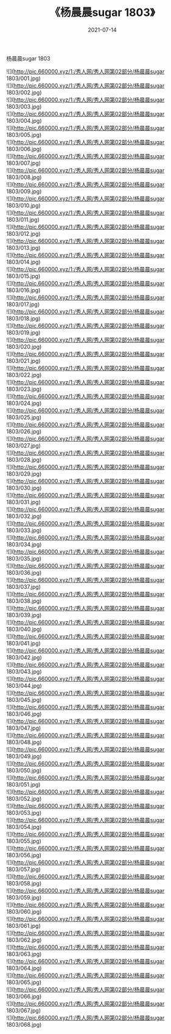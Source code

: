 ﻿---
layout: post
title:  《杨晨晨sugar 1803》
date:   2021-07-14
img: http://pic.660000.xyz/1:/秀人网/秀人网第02部分/杨晨晨sugar 1803/000.jpg
categories: [美女, 清纯, 唯美]
---

杨晨晨sugar 1803

  ![](http://pic.660000.xyz/1:/秀人网/秀人网第02部分/杨晨晨sugar 1803/001.jpg) <br> ![](http://pic.660000.xyz/1:/秀人网/秀人网第02部分/杨晨晨sugar 1803/002.jpg) <br> ![](http://pic.660000.xyz/1:/秀人网/秀人网第02部分/杨晨晨sugar 1803/003.jpg) <br> ![](http://pic.660000.xyz/1:/秀人网/秀人网第02部分/杨晨晨sugar 1803/004.jpg) <br> ![](http://pic.660000.xyz/1:/秀人网/秀人网第02部分/杨晨晨sugar 1803/005.jpg) <br> ![](http://pic.660000.xyz/1:/秀人网/秀人网第02部分/杨晨晨sugar 1803/006.jpg) <br> ![](http://pic.660000.xyz/1:/秀人网/秀人网第02部分/杨晨晨sugar 1803/007.jpg) <br> ![](http://pic.660000.xyz/1:/秀人网/秀人网第02部分/杨晨晨sugar 1803/008.jpg) <br> ![](http://pic.660000.xyz/1:/秀人网/秀人网第02部分/杨晨晨sugar 1803/009.jpg) <br> ![](http://pic.660000.xyz/1:/秀人网/秀人网第02部分/杨晨晨sugar 1803/010.jpg) <br> ![](http://pic.660000.xyz/1:/秀人网/秀人网第02部分/杨晨晨sugar 1803/011.jpg) <br> ![](http://pic.660000.xyz/1:/秀人网/秀人网第02部分/杨晨晨sugar 1803/012.jpg) <br> ![](http://pic.660000.xyz/1:/秀人网/秀人网第02部分/杨晨晨sugar 1803/013.jpg) <br> ![](http://pic.660000.xyz/1:/秀人网/秀人网第02部分/杨晨晨sugar 1803/014.jpg) <br> ![](http://pic.660000.xyz/1:/秀人网/秀人网第02部分/杨晨晨sugar 1803/015.jpg) <br> ![](http://pic.660000.xyz/1:/秀人网/秀人网第02部分/杨晨晨sugar 1803/016.jpg) <br> ![](http://pic.660000.xyz/1:/秀人网/秀人网第02部分/杨晨晨sugar 1803/017.jpg) <br> ![](http://pic.660000.xyz/1:/秀人网/秀人网第02部分/杨晨晨sugar 1803/018.jpg) <br> ![](http://pic.660000.xyz/1:/秀人网/秀人网第02部分/杨晨晨sugar 1803/019.jpg) <br> ![](http://pic.660000.xyz/1:/秀人网/秀人网第02部分/杨晨晨sugar 1803/020.jpg) <br> ![](http://pic.660000.xyz/1:/秀人网/秀人网第02部分/杨晨晨sugar 1803/021.jpg) <br> ![](http://pic.660000.xyz/1:/秀人网/秀人网第02部分/杨晨晨sugar 1803/022.jpg) <br> ![](http://pic.660000.xyz/1:/秀人网/秀人网第02部分/杨晨晨sugar 1803/023.jpg) <br> ![](http://pic.660000.xyz/1:/秀人网/秀人网第02部分/杨晨晨sugar 1803/024.jpg) <br> ![](http://pic.660000.xyz/1:/秀人网/秀人网第02部分/杨晨晨sugar 1803/025.jpg) <br> ![](http://pic.660000.xyz/1:/秀人网/秀人网第02部分/杨晨晨sugar 1803/026.jpg) <br> ![](http://pic.660000.xyz/1:/秀人网/秀人网第02部分/杨晨晨sugar 1803/027.jpg) <br> ![](http://pic.660000.xyz/1:/秀人网/秀人网第02部分/杨晨晨sugar 1803/028.jpg) <br> ![](http://pic.660000.xyz/1:/秀人网/秀人网第02部分/杨晨晨sugar 1803/029.jpg) <br> ![](http://pic.660000.xyz/1:/秀人网/秀人网第02部分/杨晨晨sugar 1803/030.jpg) <br> ![](http://pic.660000.xyz/1:/秀人网/秀人网第02部分/杨晨晨sugar 1803/031.jpg) <br> ![](http://pic.660000.xyz/1:/秀人网/秀人网第02部分/杨晨晨sugar 1803/032.jpg) <br> ![](http://pic.660000.xyz/1:/秀人网/秀人网第02部分/杨晨晨sugar 1803/033.jpg) <br> ![](http://pic.660000.xyz/1:/秀人网/秀人网第02部分/杨晨晨sugar 1803/034.jpg) <br> ![](http://pic.660000.xyz/1:/秀人网/秀人网第02部分/杨晨晨sugar 1803/035.jpg) <br> ![](http://pic.660000.xyz/1:/秀人网/秀人网第02部分/杨晨晨sugar 1803/036.jpg) <br> ![](http://pic.660000.xyz/1:/秀人网/秀人网第02部分/杨晨晨sugar 1803/037.jpg) <br> ![](http://pic.660000.xyz/1:/秀人网/秀人网第02部分/杨晨晨sugar 1803/038.jpg) <br> ![](http://pic.660000.xyz/1:/秀人网/秀人网第02部分/杨晨晨sugar 1803/039.jpg) <br> ![](http://pic.660000.xyz/1:/秀人网/秀人网第02部分/杨晨晨sugar 1803/040.jpg) <br> ![](http://pic.660000.xyz/1:/秀人网/秀人网第02部分/杨晨晨sugar 1803/041.jpg) <br> ![](http://pic.660000.xyz/1:/秀人网/秀人网第02部分/杨晨晨sugar 1803/042.jpg) <br> ![](http://pic.660000.xyz/1:/秀人网/秀人网第02部分/杨晨晨sugar 1803/043.jpg) <br> ![](http://pic.660000.xyz/1:/秀人网/秀人网第02部分/杨晨晨sugar 1803/044.jpg) <br> ![](http://pic.660000.xyz/1:/秀人网/秀人网第02部分/杨晨晨sugar 1803/045.jpg) <br> ![](http://pic.660000.xyz/1:/秀人网/秀人网第02部分/杨晨晨sugar 1803/046.jpg) <br> ![](http://pic.660000.xyz/1:/秀人网/秀人网第02部分/杨晨晨sugar 1803/047.jpg) <br> ![](http://pic.660000.xyz/1:/秀人网/秀人网第02部分/杨晨晨sugar 1803/048.jpg) <br> ![](http://pic.660000.xyz/1:/秀人网/秀人网第02部分/杨晨晨sugar 1803/049.jpg) <br> ![](http://pic.660000.xyz/1:/秀人网/秀人网第02部分/杨晨晨sugar 1803/050.jpg) <br> ![](http://pic.660000.xyz/1:/秀人网/秀人网第02部分/杨晨晨sugar 1803/051.jpg) <br> ![](http://pic.660000.xyz/1:/秀人网/秀人网第02部分/杨晨晨sugar 1803/052.jpg) <br> ![](http://pic.660000.xyz/1:/秀人网/秀人网第02部分/杨晨晨sugar 1803/053.jpg) <br> ![](http://pic.660000.xyz/1:/秀人网/秀人网第02部分/杨晨晨sugar 1803/054.jpg) <br> ![](http://pic.660000.xyz/1:/秀人网/秀人网第02部分/杨晨晨sugar 1803/055.jpg) <br> ![](http://pic.660000.xyz/1:/秀人网/秀人网第02部分/杨晨晨sugar 1803/056.jpg) <br> ![](http://pic.660000.xyz/1:/秀人网/秀人网第02部分/杨晨晨sugar 1803/057.jpg) <br> ![](http://pic.660000.xyz/1:/秀人网/秀人网第02部分/杨晨晨sugar 1803/058.jpg) <br> ![](http://pic.660000.xyz/1:/秀人网/秀人网第02部分/杨晨晨sugar 1803/059.jpg) <br> ![](http://pic.660000.xyz/1:/秀人网/秀人网第02部分/杨晨晨sugar 1803/060.jpg) <br> ![](http://pic.660000.xyz/1:/秀人网/秀人网第02部分/杨晨晨sugar 1803/061.jpg) <br> ![](http://pic.660000.xyz/1:/秀人网/秀人网第02部分/杨晨晨sugar 1803/062.jpg) <br> ![](http://pic.660000.xyz/1:/秀人网/秀人网第02部分/杨晨晨sugar 1803/063.jpg) <br> ![](http://pic.660000.xyz/1:/秀人网/秀人网第02部分/杨晨晨sugar 1803/064.jpg) <br> ![](http://pic.660000.xyz/1:/秀人网/秀人网第02部分/杨晨晨sugar 1803/065.jpg) <br> ![](http://pic.660000.xyz/1:/秀人网/秀人网第02部分/杨晨晨sugar 1803/066.jpg) <br> ![](http://pic.660000.xyz/1:/秀人网/秀人网第02部分/杨晨晨sugar 1803/067.jpg) <br> ![](http://pic.660000.xyz/1:/秀人网/秀人网第02部分/杨晨晨sugar 1803/068.jpg) <br>